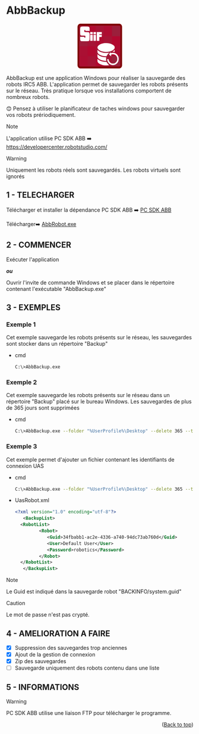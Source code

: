 <a id="readme-top"></a>

# AbbBackup

<!-- LOGO -->
<div align="center">
  <a href="https://github.com/tonycab/AbbBackup">
    <img src="Logo.png" alt="Logo" width="120" height="120">
  </a>
</div>


AbbBackup est une application Windows pour réaliser la sauvegarde des robots IRC5 ABB.
L'application permet de sauvegarder les robots présents sur le réseau. Très pratique lorsque vos installations
comportent de nombreux robots.

😊 Pensez à utiliser le planificateur de taches windows pour sauvegarder vos robots prériodiquement.

> [!NOTE]
> L'application utilise PC SDK ABB ➡️ https://developercenter.robotstudio.com/

> [!WARNING]
> Uniquement les robots réels sont sauvegardés. Les robots virtuels sont ignorés


## 1 - TELECHARGER

Télécharger et installer la dépendance PC SDK ABB ➡️ [PC SDK ABB](https://developercenter.robotstudio.com/pc-sdk/download)

Télécharger➡️ [AbbRobot.exe](https://github.com/tonycab/AbbBackup/releases/download/v1.1.0.0/AbbBackup.exe)

## 2 - COMMENCER

Exécuter l'application

***ou***

Ouvrir l'invite de commande Windows et se placer dans le répertoire contenant l'exécutable "AbbBackup.exe" 

## 3 - EXEMPLES
### Exemple 1

Cet exemple sauvegarde les robots présents sur le réseau, les sauvegardes sont stocker dans un répertoire "Backup"
* cmd
  ```sh
  C:\>AbbBackup.exe
  ```

### Exemple 2

Cet exemple sauvegarde les robots présents sur le réseau dans un répertoire "Backup" placé sur le bureau Windows. Les sauvegardes de plus de 365 jours sont supprimées
* cmd
  ```sh
  C:\>AbbBackup.exe --folder "%UserProfile%\Desktop" --delete 365 --timeout 180
  ```
  
### Exemple 3

Cet exemple permet d'ajouter un fichier contenant les identifiants de connexion UAS 
* cmd
  ```sh
  C:\>AbbBackup.exe --folder "%UserProfile%\Desktop" --delete 365 --timeout 180 --list "UasRobot.xml"
  ```

* UasRobot.xml
  ```xml
  <?xml version="1.0" encoding="utf-8"?>
     <BackupList>
  	<RobotList>
    	   <Robot>
     	      <Guid>34fbabb1-ac2e-4336-a740-94dc73ab760d</Guid>
     	      <User>Default User</User>
    	      <Password>robotics</Password>
    	   </Robot>
  	</RobotList>
     </BackupList>
  ```
> [!NOTE]
> Le Guid est indiqué dans la sauvegarde robot "BACKINFO/system.guid"

> [!CAUTION]
> Le mot de passe n'est pas crypté.


## 4 - AMELIORATION A FAIRE

- [x] Suppression des sauvegardes trop anciennes
- [x] Ajout de la gestion de connexion
- [x] Zip des sauvegardes
- [ ] Sauvegarde uniquement des robots contenu dans une liste

## 5 - INFORMATIONS

> [!WARNING]
> PC SDK ABB utilise une liaison FTP pour télécharger le programme. 

<p align="right">(<a href="#readme-top">Back to top</a>)</p>

